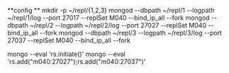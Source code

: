 **config **
mkdir -p ~/repl/{1,2,3}
mongod --dbpath ~/repl/1 --logpath ~/repl/1/log --port 27017 --replSet M040 --bind_ip_all --fork
mongod --dbpath ~/repl/2 --logpath ~/repl/2/log --port 27027 --replSet M040 --bind_ip_all --fork
mongod --dbpath ~/repl/3 --logpath ~/repl/3/log --port 27037 --replSet M040 --bind_ip_all --fork

mongo --eval 'rs.initiate()'
mongo --eval 'rs.add("m040:27027");rs.add("m040:27037")'
